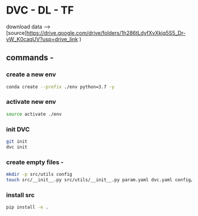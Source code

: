 # DVC - DL - TF 

download data --> [source]https://drive.google.com/drive/folders/1h286tLdyfXvXkjq5S5_Dr-vW_K0caqUV?usp=drive_link
)

## commands - 

### create a new env
```bash
conda create --prefix ./env python=3.7 -y
```

### activate new env
```bash
source activate ./env
```

### init DVC
```bash
git init
dvc init
```

### create empty files - 
```bash
mkdir -p src/utils config
touch src/__init__.py src/utils/__init__.py param.yaml dvc.yaml config/config.yaml src/stage_01_load_save.py src/utils/all_utils.py setup.py .gitignore
```

### install src 
```bash
pip install -e .
```